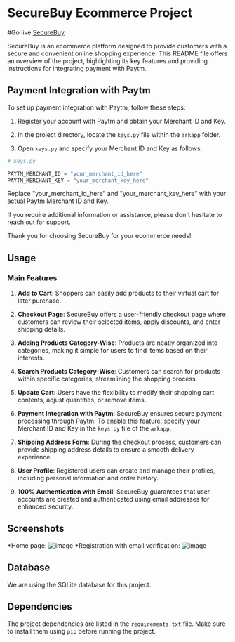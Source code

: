
# SecureBuy Ecommerce Project 
#Go live 
[SecureBuy](https://secure-buy-bazaar-nkgv.vercel.app/)

SecureBuy is an ecommerce platform designed to provide customers with a secure and convenient online shopping experience. This README file offers an overview of the project, highlighting its key features and providing instructions for integrating payment with Paytm.

## Payment Integration with Paytm

To set up payment integration with Paytm, follow these steps:

1. Register your account with Paytm and obtain your Merchant ID and Key.

2. In the project directory, locate the `keys.py` file within the `arkapp` folder.

3. Open `keys.py` and specify your Merchant ID and Key as follows:

```python
# keys.py

PAYTM_MERCHANT_ID = "your_merchant_id_here"
PAYTM_MERCHANT_KEY = "your_merchant_key_here"
```

Replace "your_merchant_id_here" and "your_merchant_key_here" with your actual Paytm Merchant ID and Key.

If you require additional information or assistance, please don't hesitate to reach out for support.

Thank you for choosing SecureBuy for your ecommerce needs!

## Usage

### Main Features

1. **Add to Cart**: Shoppers can easily add products to their virtual cart for later purchase.

2. **Checkout Page**: SecureBuy offers a user-friendly checkout page where customers can review their selected items, apply discounts, and enter shipping details.

3. **Adding Products Category-Wise**: Products are neatly organized into categories, making it simple for users to find items based on their interests.

4. **Search Products Category-Wise**: Customers can search for products within specific categories, streamlining the shopping process.

5. **Update Cart**: Users have the flexibility to modify their shopping cart contents, adjust quantities, or remove items.

6. **Payment Integration with Paytm**: SecureBuy ensures secure payment processing through Paytm. To enable this feature, specify your Merchant ID and Key in the `keys.py` file of the `arkapp`.

7. **Shipping Address Form**: During the checkout process, customers can provide shipping address details to ensure a smooth delivery experience.

8. **User Profile**: Registered users can create and manage their profiles, including personal information and order history.

9. **100% Authentication with Email**: SecureBuy guarantees that user accounts are created and authenticated using email addresses for enhanced security.

## Screenshots
*Home page:
![image](https://github.com/mangesh123vispute/SecureBuy-Bazaar/assets/112755002/f439cccb-54c0-49ee-9af9-ab52d7401081)
*Registration with email verification:
![image](https://github.com/mangesh123vispute/SecureBuy-Bazaar/assets/112755002/d8eff3ec-ae01-42dd-9675-ff1a1c69c9ef)




## Database

We are using the SQLite database for this project.

## Dependencies

The project dependencies are listed in the `requirements.txt` file. Make sure to install them using `pip` before running the project.

